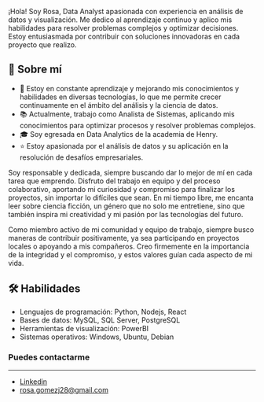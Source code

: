 ¡Hola! Soy Rosa, Data Analyst apasionada con experiencia en análisis de datos y visualización. Me dedico al aprendizaje continuo y aplico mis habilidades para resolver problemas complejos y optimizar decisiones. Estoy entusiasmada por contribuir con soluciones innovadoras en cada proyecto que realizo.

## 🚀 Sobre mí
- 🌱 Estoy en constante aprendizaje y mejorando mis conocimientos y habilidades en diversas tecnologías, lo que me permite crecer continuamente en el ámbito del análisis y la ciencia de datos.
- 📚 Actualmente, trabajo como Analista de Sistemas, aplicando mis conocimientos para optimizar procesos y resolver problemas complejos.
- 🎓 Soy egresada en Data Analytics de la academia de Henry.
- ⭐ Estoy apasionada por el análisis de datos y su aplicación en la resolución de desafíos empresariales.

Soy responsable y dedicada, siempre buscando dar lo mejor de mí en cada tarea que emprendo. Disfruto del trabajo en equipo y del proceso colaborativo, aportando mi curiosidad y compromiso para finalizar los proyectos, sin importar lo difíciles que sean. En mi tiempo libre, me encanta leer sobre ciencia ficción, un género que no solo me entretiene, sino que también inspira mi creatividad y mi pasión por las tecnologías del futuro.

Como miembro activo de mi comunidad y equipo de trabajo, siempre busco maneras de contribuir positivamente, ya sea participando en proyectos locales o apoyando a mis compañeros. Creo firmemente en la importancia de la integridad y el compromiso, y estos valores guían cada aspecto de mi vida.

## 🛠️ Habilidades

- Lenguajes de programación: Python, Nodejs, React
- Bases de datos: MySQL, SQL Server, PostgreSQL
- Herramientas de visualización: PowerBI
- Sistemas operativos: Windows, Ubuntu, Debian

### Puedes contactarme
---
- [Linkedin](https://www.linkedin.com/in/rosa-gomez-jimenez/)
- rosa.gomezj28@gmail.com
  
